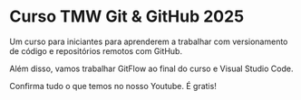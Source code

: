 # Curso TMW Git & GitHub 2025

Um curso para iniciantes para aprenderem a trabalhar com versionamento de código e repositórios remotos com GitHub.

Além disso, vamos trabalhar GitFlow ao final do curso e Visual Studio Code.

Confirma tudo o que temos no nosso Youtube. É gratis!